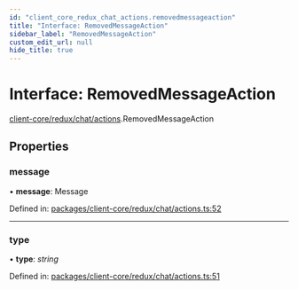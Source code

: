 ```yaml
---
id: "client_core_redux_chat_actions.removedmessageaction"
title: "Interface: RemovedMessageAction"
sidebar_label: "RemovedMessageAction"
custom_edit_url: null
hide_title: true
---
```


# Interface: RemovedMessageAction

[client-core/redux/chat/actions](../modules/client_core_redux_chat_actions.md).RemovedMessageAction

## Properties

### message

• **message**: Message

Defined in: [packages/client-core/redux/chat/actions.ts:52](https://github.com/xr3ngine/xr3ngine/blob/5c3dcaef1/packages/client-core/redux/chat/actions.ts#L52)

___

### type

• **type**: *string*

Defined in: [packages/client-core/redux/chat/actions.ts:51](https://github.com/xr3ngine/xr3ngine/blob/5c3dcaef1/packages/client-core/redux/chat/actions.ts#L51)
